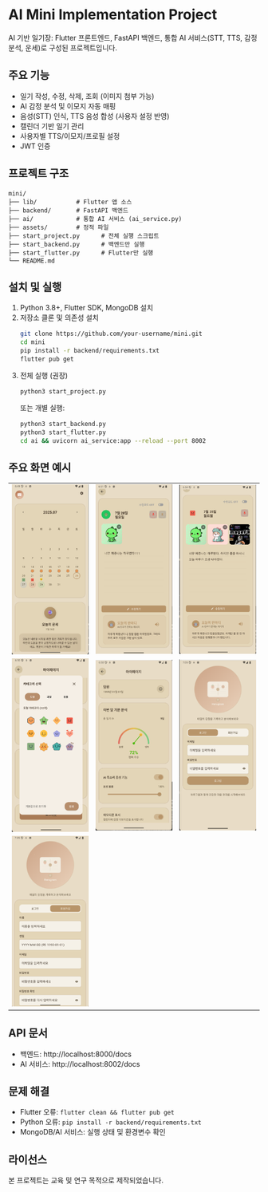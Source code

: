 # AI Mini Implementation Project

AI 기반 일기장: Flutter 프론트엔드, FastAPI 백엔드, 통합 AI 서비스(STT, TTS, 감정분석, 운세)로 구성된 프로젝트입니다.

## 주요 기능
- 일기 작성, 수정, 삭제, 조회 (이미지 첨부 가능)
- AI 감정 분석 및 이모지 자동 매핑
- 음성(STT) 인식, TTS 음성 합성 (사용자 설정 반영)
- 캘린더 기반 일기 관리
- 사용자별 TTS/이모지/프로필 설정
- JWT 인증

## 프로젝트 구조
```
mini/
├── lib/           # Flutter 앱 소스
├── backend/       # FastAPI 백엔드
├── ai/            # 통합 AI 서비스 (ai_service.py)
├── assets/        # 정적 파일
├── start_project.py      # 전체 실행 스크립트
├── start_backend.py      # 백엔드만 실행
├── start_flutter.py      # Flutter만 실행
└── README.md
```

## 설치 및 실행
1. Python 3.8+, Flutter SDK, MongoDB 설치
2. 저장소 클론 및 의존성 설치
   ```bash
   git clone https://github.com/your-username/mini.git
   cd mini
   pip install -r backend/requirements.txt
   flutter pub get
   ```
3. 전체 실행 (권장)
   ```bash
   python3 start_project.py
   ```
   또는 개별 실행:
   ```bash
   python3 start_backend.py
   python3 start_flutter.py
   cd ai && uvicorn ai_service:app --reload --port 8002
   ```

## 주요 화면 예시

<div align="center">

<table>
  <tr>
    <td><img src="docs/images/calender.main.png" width="200" alt="캘린더 메인"></td>
    <td><img src="docs/images/daily_register.png" width="200" alt="일기 작성"></td>
    <td><img src="docs/images/daiy_modified.png" width="200" alt="일기 수정"></td>
  </tr>
  <tr>
    <td><img src="docs/images/category.png" width="200" alt="카테고리 설정"></td>
    <td><img src="docs/images/my_page.png" width="200" alt="마이페이지"></td>
    <td><img src="docs/images/login.png" width="200" alt="로그인"></td>
  </tr>
  <tr>
    <td><img src="docs/images/member_register.png" width="200" alt="회원가입"></td>
    <td></td>
    <td></td>
  </tr>
</table>

</div>

## API 문서
- 백엔드: http://localhost:8000/docs
- AI 서비스: http://localhost:8002/docs

## 문제 해결
- Flutter 오류: `flutter clean && flutter pub get`
- Python 오류: `pip install -r backend/requirements.txt`
- MongoDB/AI 서비스: 실행 상태 및 환경변수 확인

## 라이선스
본 프로젝트는 교육 및 연구 목적으로 제작되었습니다.
